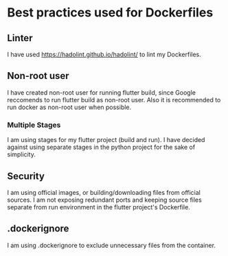 # Best practices used for Dockerfiles

## Linter

I have used <https://hadolint.github.io/hadolint/> to lint my Dockerfiles.

## Non-root user

I have created non-root user for running flutter build, since Google reccomends to run flutter build as non-root user. Also it is recommended to run docker as non-root user when possible.

### Multiple Stages

I am using stages for my flutter project (build and run). I have decided against using separate stages in the python project for the sake of simplicity.

## Security

I am using official images, or building/downloading files from official sources. I am not exposing redundant ports and keeping source files separate from run environment in the flutter project's Dockerfile.


## .dockerignore

I am using .dockerignore to exclude unnecessary files from the container.
